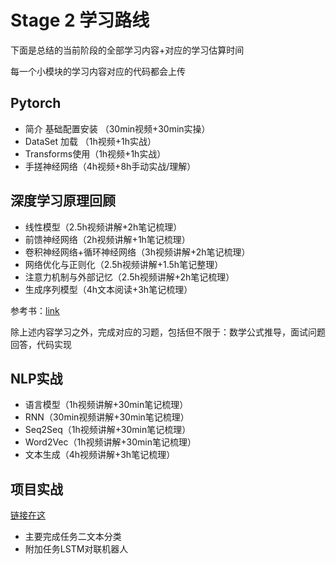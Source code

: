 # Stage 2 学习路线

下面是总结的当前阶段的全部学习内容+对应的学习估算时间

每一个小模块的学习内容对应的代码都会上传

## Pytorch

- 简介 基础配置安装 （30min视频+30min实操）
- DataSet 加载 （1h视频+1h实战）
- Transforms使用（1h视频+1h实战）
- 手搓神经网络（4h视频+8h手动实战/理解）

## 深度学习原理回顾

- 线性模型（2.5h视频讲解+2h笔记梳理）
- 前馈神经网络（2h视频讲解+1h笔记梳理）
- 卷积神经网络+循环神经网络（3h视频讲解+2h笔记梳理）
- 网络优化与正则化（2.5h视频讲解+1.5h笔记整理）
- 注意力机制与外部记忆（2.5h视频讲解+2h笔记梳理）
- 生成序列模型（4h文本阅读+3h笔记梳理）


参考书：[link](https://nndl.github.io/nndl-book.pdf)

除上述内容学习之外，完成对应的习题，包括但不限于：数学公式推导，面试问题回答，代码实现

## NLP实战

- 语言模型（1h视频讲解+30min笔记梳理）
- RNN（30min视频讲解+30min笔记梳理）
- Seq2Seq（1h视频讲解+30min笔记梳理）
- Word2Vec（1h视频讲解+30min笔记梳理）
- 文本生成（4h视频讲解+3h笔记梳理）

## 项目实战

[链接在这](https://github.com/AlchemistZoro/FDU-NLP-Beginner)

- 主要完成任务二文本分类
- 附加任务LSTM对联机器人